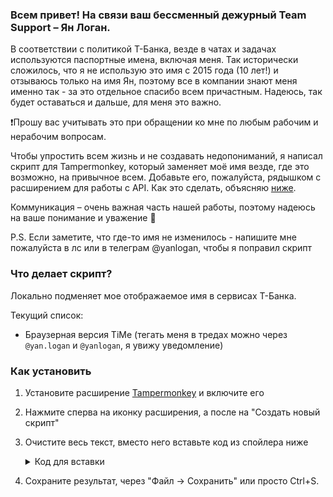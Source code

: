 ### Всем привет! На связи ваш бессменный дежурный Team Support – Ян Логан.

В соответствии с политикой Т-Банка, везде в чатах и задачах используются паспортные имена, включая меня. Так исторически сложилось, что я не использую это имя с 2015 года (10 лет!) и отзываюсь только на имя Ян, поэтому все в компании знают меня именно так - за это отдельное спасибо всем причастным. Надеюсь, так будет оставаться и дальше, для меня это важно.

❗️Прошу вас учитывать это при обращении ко мне по любым рабочим и нерабочим вопросам.

Чтобы упростить всем жизнь и не создавать недопониманий, я написал скрипт для Tampermonkey, который заменяет моё имя везде, где это возможно, на привычное всем. Добавьте его, пожалуйста, рядышком с расширением для работы с API. Как это сделать, объясняю [ниже](#как-установить).

Коммуникация – очень важная часть нашей работы, поэтому надеюсь на ваше понимание и уважение 🖤 

P.S. Если заметите, что где-то имя не изменилось - напишите мне пожалуйста в лс или в телеграм @yanlogan, чтобы я поправил скрипт

### Что делает скрипт?
Локально подменяет мое отображаемое имя в сервисах Т-Банка.

Текущий список:
- Браузерная версия TiMe (тегать меня в тредах можно через `@yan.logan` и `@yanlogan`, я увижу уведомление)

### Как установить
1. Установите расширение [Tampermonkey](https://chrome.google.com/webstore/detail/tampermonkey/dhdgffkkebhmkfjojejmpbldmpobfkfo) и включите его
2. Нажмите сперва на иконку расширения, а после на "Создать новый скрипт"
3. Очистите весь текст, вместо него вставьте код из спойлера ниже
    <details>
    <summary>Код для вставки</summary>

    ```js
      // ==UserScript==
      // @name         Yan Logan name change
      // @version      dynamic
      // @description  https://raw.githubusercontent.com/yanlogan/yanlogan-namechange/main/README.md
      // @match        *://*/*
      // @icon         https://www.google.com/s2/favicons?sz=64&domain=tbank.ru
      // @require      https://raw.githubusercontent.com/yanlogan/yanlogan-namechange/main/index.js
      // @downloadURL  https://raw.githubusercontent.com/yanlogan/yanlogan-namechange/main/index.js
      // @updateURL    https://raw.githubusercontent.com/yanlogan/yanlogan-namechange/main/index.js
      // @run-at       document-ready
      // @grant        GM_addStyle
      // @author       Yan Logan
      // ==/UserScript==
    ```
    </details>
4. Сохраните результат, через "Файл → Сохранить" или просто Ctrl+S.